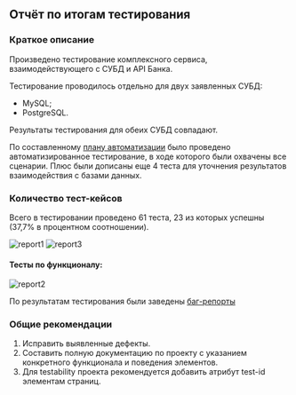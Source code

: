 ## Отчёт по итогам тестирования ##

### Краткое описание ###

Произведено тестирование комплексного сервиса, взаимодействующего с СУБД и API Банка.

Тестирование проводилось отдельно для двух заявленных СУБД:

- MySQL;
- PostgreSQL.

Результаты тестирования для обеих СУБД совпадают.

По составленному [плану автоматизации](https://github.com/MillaDom/QA_Diploma/blob/main/docs/Plan.md) было проведено автоматизированное тестирование, в ходе которого были охвачены все сценарии. Плюс были дописаны еще 4 теста для уточнения результатов взаимодействия с базами данных.


### Количество тест-кейсов ###

Всего в тестировании проведено 61 теста, 23 из которых успешны (37,7% в процентном соотношении).

![report1](https://github.com/MillaDom/QA_Diploma/assets/106380247/a6feb0d7-3ceb-44ae-a884-3bddb330eb4a)
![report3](https://github.com/MillaDom/QA_Diploma/assets/106380247/fc76d7d7-6a14-47a2-940b-5883323be7be)

#### Тесты по функционалу: ####

![report2](https://github.com/MillaDom/QA_Diploma/assets/106380247/6f4aa07d-0f1e-4d9b-8d23-8ccb7802599a)

По результатам тестирования были заведены [баг-репорты](https://github.com/MillaDom/QA_Diploma/issues)

### Общие рекомендации ###

1. Исправить выявленные дефекты.
2. Составить полную документацию по проекту с указанием конкретного функционала и поведения элементов.
3. Для testability проекта рекомендуется добавить атрибут test-id элементам страниц.












